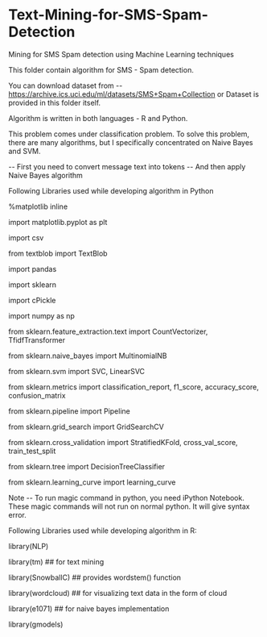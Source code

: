 # Text-Mining-for-SMS-Spam-Detection

Mining for SMS Spam detection using Machine Learning techniques

This folder contain algorithm for SMS - Spam detection. 

You can download dataset from -- https://archive.ics.uci.edu/ml/datasets/SMS+Spam+Collection or Dataset is provided in this folder itself.

Algorithm is written in both languages - R and Python.

This problem comes under classification problem. 
To solve this problem, there are many algorithms, but I specifically concentrated on Naive Bayes and SVM.

-- First you need to convert message text into tokens
-- And then apply Naive Bayes algorithm

Following Libraries used while developing algorithm in Python

%matplotlib inline

import matplotlib.pyplot as plt

import csv

from textblob import TextBlob

import pandas

import sklearn

import cPickle

import numpy as np

from sklearn.feature_extraction.text import CountVectorizer, TfidfTransformer

from sklearn.naive_bayes import MultinomialNB

from sklearn.svm import SVC, LinearSVC

from sklearn.metrics import classification_report, f1_score, accuracy_score, confusion_matrix

from sklearn.pipeline import Pipeline

from sklearn.grid_search import GridSearchCV

from sklearn.cross_validation import StratifiedKFold, cross_val_score, train_test_split 

from sklearn.tree import DecisionTreeClassifier 

from sklearn.learning_curve import learning_curve

Note -- To run magic command in python, you need iPython Notebook. These magic commands will not run on normal python. 
It will give syntax error.


Following Libraries used while developing algorithm in R:

library(NLP)

library(tm)         ## for text mining

library(SnowballC)  ## provides wordstem() function

library(wordcloud)  ## for visualizing text data in the form of cloud

library(e1071)      ## for naive bayes implementation

library(gmodels)


